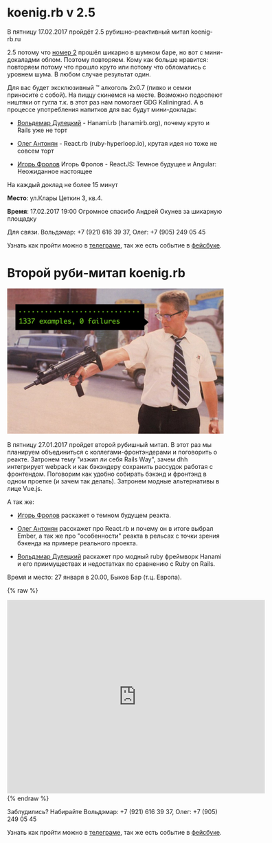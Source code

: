 # koenig.rb v 2.5

В пятницу 17.02.2017 пройдёт 2.5 рубишно-реактивный митап koenig-rb.ru

2.5 потому что [номер 2](https://www.facebook.com/events/233467427062773/) прошёл шикарно в шумном баре, но вот с мини-докаладми облом. Поэтому повторяем. Кому как больше нравится: повторяем потому что прошло круто или потому что обломались с уровнем шума. В любом случае результат один.

Для вас будет эксклюзивный ™ алкоголь 2x0.7 (пивко и семки приносите с собой). На пиццу скинемся на месте. Возможно подоспеют ништяки от гугла т.к. в этот раз нам помогает GDG Kaliningrad. А в процессе употребления напитков для вас будут мини-доклады:


- [Вольдемар Дулецкий](https://www.facebook.com/voldemar.duletskiy) - Hanami.rb (hanamirb.org), почему круто и Rails уже не торт

- [Олег Антонян](https://www.facebook.com/profile.php?id=100005362953409) - React.rb (ruby-hyperloop.io), крутая идея но тоже не совсем торт

- [Игорь Фролов](https://www.facebook.com/igorfroloff) Игорь Фролов - ReactJS: Темное будущее и Angular: Неожиданное настоящее

На каждый доклад не более 15 минут

**Место**: ул.Клары Цеткин 3, кв.4.

**Время**: 17.02.2017 19:00 
Огромное спасибо Андрей Окунев за шикарную площадку

Для связи. Вольдэмар: +7 (921) 616 39 37, Олег: +7 (905) 249 05 45

Узнать как пройти можно в [телеграме](https://t.me/joinchat/AAAAAAuHZyPqNuzpdE3wwQ), так же есть событие в [фейсбуке](https://www.facebook.com/events/233467427062773/).



# Второй руби-митап koenig.rb

![image](https://raw.githubusercontent.com/r00takaspin/koenig-rb/master/7-8CwCwC_Mk.jpg)

В пятницу 27.01.2017 пройдет второй рубишный митап. В этот раз мы планируем объединиться с коллегами-фронтэндерами и поговорить о реакте. Затронем тему "изжил ли себя Rails Way", зачем dhh интегрирует webpack и как бэкэндеру сохранить рассудок работая с фронтендом. Поговорим как удобно собирать бэкэнд и фронтэнд в одном проетке (и зачем так делать). Затронем модные альтернативы в лице Vue.js.

А так же:

- [Игорь Фролов](https://www.facebook.com/igorfroloff) раскажет о темном будущем реакта.

-  [Олег Антонян](https://www.facebook.com/profile.php?id=100005362953409) расскажет про React.rb и почему он в итоге выбрал Ember, а так же про "особенности" реакта в рельсах с точки зрения бэкенда на примере реального проекта.

-  [Вольдэмар Дулецкий](https://www.facebook.com/voldemar.duletskiy) раскажет про модный ruby фреймворк Hanami и его приимуществах и недостатках по сравнению с Ruby on Rails.

Время и место: 27 января в 20.00, Быков Бар (т.ц. Европа).

{% raw %}
<iframe src="https://www.google.com/maps/embed?pb=!1m18!1m12!1m3!1d2304.491688296194!2d20.496703715890646!3d54.71856568028939!2m3!1f0!2f0!3f0!3m2!1i1024!2i768!4f13.1!3m3!1m2!1s0x46e316022551de81%3A0xcb3dc3773bcaca9!2z0JHRi9C60L7QsiDQkdCQ0KA!5e0!3m2!1sru!2sru!4v1485284134547" width="600" height="450" frameborder="0" style="border:0" allowfullscreen></iframe>
{% endraw %}

Заблудились? Набирайте Вольдэмар: +7 (921) 616 39 37, Олег: +7 (905) 249 05 45

Узнать как пройти можно в [телеграме](https://t.me/joinchat/AAAAAAuHZyPqNuzpdE3wwQ), так же есть событие в [фейсбуке](https://www.facebook.com/events/233467427062773/).
